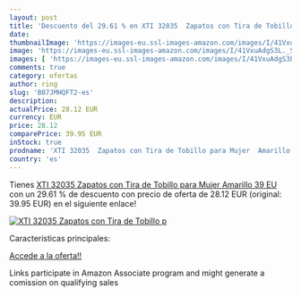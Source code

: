 ```yaml
---
layout: post
title: 'Descuento del 29.61 % en XTI 32035  Zapatos con Tira de Tobillo p'
date: 
thumbnailImage: 'https://images-eu.ssl-images-amazon.com/images/I/41VxuAdgS3L._SL200_.jpg'
image: 'https://images-eu.ssl-images-amazon.com/images/I/41VxuAdgS3L._SL200_.jpg'
images: [ 'https://images-eu.ssl-images-amazon.com/images/I/41VxuAdgS3L._SL200_.jpg' ]
comments: true
category: ofertas
author: ring
slug: 'B07JMHQFT2-es'
description:
actualPrice: 28.12 EUR
currency: EUR
price: 28.12
comparePrice: 39.95 EUR
inStock: true
prodname: 'XTI 32035  Zapatos con Tira de Tobillo para Mujer  Amarillo  39 EU'
country: 'es'
---
```


Tienes [XTI 32035  Zapatos con Tira de Tobillo para Mujer  Amarillo  39 EU](https://www.amazon.es/dp/B07JMHQFT2/?tag=tolees-21) con un 29.61 % de descuento con precio de oferta de 28.12 EUR (original: 39.95 EUR) en el siguiente enlace!

[![XTI 32035  Zapatos con Tira de Tobillo p](https://images-eu.ssl-images-amazon.com/images/I/41VxuAdgS3L._SL200_.jpg)](https://www.amazon.es/dp/B07JMHQFT2/?tag=tolees-21)

Características principales:


[Accede a la oferta!!](https://www.amazon.es/dp/B07JMHQFT2/?tag=tolees-21)

Links participate in Amazon Associate program and might generate a comission on qualifying sales


